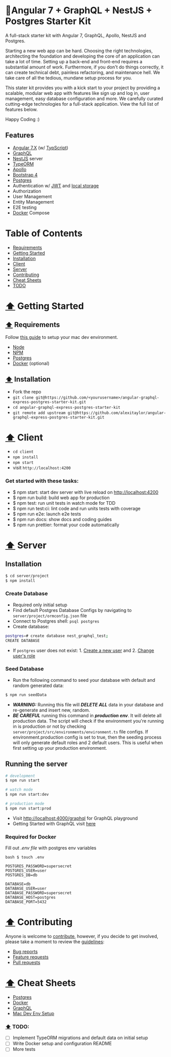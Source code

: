 # 🚀Angular 7 + GraphQL + NestJS + Postgres Starter Kit

A full-stack starter kit with Angular 7, GraphQL, Apollo, NestJS and Postgres.

Starting a new web app can be hard. Choosing the right technologies, architecting the foundation and developing the core of an application can take a lot of time. Setting up a back-end and front-end requires a substantial amount of work. Furthermore, if you don't do things correctly, it can create technical debt, painless refactoring, and maintenance hell. We take care of all the tedious, mundane setup process for you.

This stater kit provides you with a kick start to your project by providing a scalable, modular web app with features like sign up and log in, user management, easy database configuration and more. We carefully curated cutting-edge technologies for a full-stack application. View the full list of features below.

Happy Coding :)

## Features

- [Angular 7.X](https://angular.io/) (w/ [TypScript](https://www.typescriptlang.org/))
- [GraphQL](https://graphql.org/)
- [NestJS](https://nestjs.com/) server
- [TypeORM](https://typeorm.io/#/)
- [Apollo](https://www.apollographql.com/)
- [Bootstrap 4](https://getbootstrap.com/)
- [Postgres](https://www.postgresql.org/)
- Authentication w/ [JWT](https://jwt.io/) and [local storage](https://developer.mozilla.org/en-US/docs/Web/API/Web_Storage_API)
- Authorization
- User Management
- Entity Management
- E2E testing
- [Docker](https://www.docker.com/) Compose

<a name="tableofcontents"></a>

# Table of Contents

- [Requirements](#requirements)
- [Getting Started](#gettingstarted)
- [Installation](#installation)
- [Client](#client)
- [Server](#server)
- [Contributing](#contributing)
- [Cheat Sheets](#cheatsheets)
- [TODO](#todo)

<a name="gettingstarted"></a>

# [⬆️](#tableofcontents) Getting Started

<a name="requirements"></a>

## [⬆️](#tableofcontents) Requirements

Follow [this guide](.github/MAC_DEV_ENV_SETUP.md) to setup your mac dev environment.

- [Node](https://nodejs.org/en/)
- [NPM](https://www.npmjs.com/)
- [Postgres](https://www.postgresql.org/)
- [Docker](https://www.docker.com/) (optional)

<a name="installation"></a>

## [⬆️](#tableofcontents) Installation

- Fork the repo
- `git clone git@https://github.com/<yourusername>/angular-graphql-express-postgres-starter-kit.git`
- `cd angular-graphql-express-postgres-starter-kit`
- `git remote add upstream git@https://github.com/alexitaylor/angular-graphql-express-postgres-starter-kit.git`

<a name="client"></a>

# [⬆️](#tableofcontents) Client

- `cd client`
- `npm install`
- `npm start`
- visit `http://localhost:4200`

### Get started with these tasks:

- $ npm start: start dev server with live reload on [http://localhost:4200](http://localhost:4200)
- $ npm run build: build web app for production
- $ npm test: run unit tests in watch mode for TDD
- $ npm run test:ci: lint code and run units tests with coverage
- $ npm run e2e: launch e2e tests
- $ npm run docs: show docs and coding guides
- $ npm run prettier: format your code automatically

<a name="server"></a>

# [⬆️](#tableofcontents) Server

## Installation

```bash
$ cd server/project
$ npm install
```

### Create Database

- Required only initial setup
- Find default Postgres Database Configs by navigating to `server/project/ormconfig.json` file
- Connect to Postgres shell: `psql postgres`
- Create database:

```bash
postgres=# create database nest_graphql_test;
CREATE DATABASE
```

- If `postgres` user does not exist: 1. [Create a new user](https://www.postgresql.org/docs/8.0/sql-createuser.html) and 2. [Change user's role](https://chartio.com/resources/tutorials/how-to-change-a-user-to-superuser-in-postgresql/)

### Seed Database

- Run the following command to seed your database with default and random generated data:
```bash
$ npm run seedData
```
- ***WARNING:*** Running this file will ***DELETE ALL*** data in your database and re-generate and insert new, random.
- ***BE CAREFUL*** running this command in ***production env***. It will delete all production data. The script will check if the environment you're running in is production or not by checking `server/project/src/environments/environment.ts` file configs. If environment.production config is set to true, then the seeding process will only generate default roles and 2 default users. This is useful when first setting up your production environment. 

## Running the server

```bash
# development
$ npm run start

# watch mode
$ npm run start:dev

# production mode
$ npm run start:prod
```

- Visit [http://localhost:4000/graphql](http://localhost:4000/graphql) for GraphQL playground
- Getting Started with GraphQL visit [here](.github/GRAPHQL.md)

### Required for Docker

Fill out _.env file_ with postgres env variables

`bash $ touch .env`

```text
POSTGRES_PASSWORD=supersecret
POSTGRES_USER=user
POSTGRES_DB=db

DATABASE=db
DATABASE_USER=user
DATABASE_PASSWORD=supersecret
DATABASE_HOST=postgres
DATABASE_PORT=5432
```

<a name="contributing"></a>

# [⬆️](#tableofcontents) Contributing

Anyone is welcome to [contribute](.github/CONTRIBUTING.md),
however, if you decide to get involved, please take a moment to review
the [guidelines](.github/CONTRIBUTING.md):

- [Bug reports](.github/CONTRIBUTING.md#bugs)
- [Feature requests](.github/CONTRIBUTING.md#features)
- [Pull requests](.github/CONTRIBUTING.md#pull-requests)

<a name="cheatsheets"></a>

# [⬆️](#tableofcontents) Cheat Sheets

- [Postgres](.github/POSTGRES_COMMANDS.md)
- [Docker](.github/DOCKER_COMMANDS.md)
- [GraphQL](.github/GRAPHQL.md)
- [Mac Dev Env Setup](.github/MAC_DEV_ENV_SETUP.md)

<a name="todo"></a>

### [⬆️](#tableofcontents) TODO:

- [ ] Implement TypeORM migrations and default data on initial setup
- [ ] Write Docker setup and configuration README
- [ ] More tests
